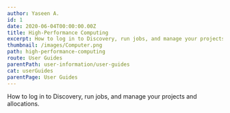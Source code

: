 ```yaml
---
author: Yaseen A.
id: 1
date: 2020-06-04T00:00:00.00Z
title: High-Performance Computing
excerpt: How to log in to Discovery, run jobs, and manage your projects and allocations.
thumbnail: /images/Computer.png
path: high-performance-computing
route: User Guides
parentPath: user-information/user-guides
cat: userGuides
parentPage: User Guides
---
```

How to log in to Discovery, run jobs, and manage your projects and allocations.
